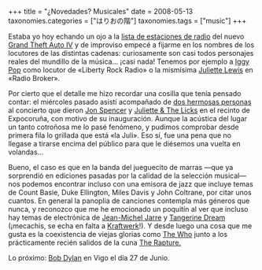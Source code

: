 +++
title = "¿Novedades? Musicales"
date = 2008-05-13
taxonomies.categories = ["はりおの階"]
taxonomies.tags = ["music"]
+++

Estaba yo hoy echando un ojo a la [lista de estaciones de
radio](http://en.wikipedia.org/wiki/Grand_Theft_Auto_IV_soundtrack) del
nuevo [Grand Theft Auto IV](http://www.gta4.net) y de improviso empecé a
fijarme en los nombres de los locutores de las distintas cadenas:
curiosamente son casi todos personajes reales del mundillo de la
música... ¡casi nada! Tenemos por ejemplo a [Iggy
Pop](http://en.wikipedia.org/wiki/Iggy_Pop) como locutor de «Liberty
Rock Radio» o la mismísima [Juliette
Lewis](http://en.wikipedia.org/wiki/Juliette_Lewis) en «Radio Broker».

Por cierto que el detalle me hizo recordar una cosilla que tenía pensado
contar: el miércoles pasado asistí acompañado de [dos hermosas
personas](http://princesadeframbuesa.blogspot.com/2008/05/tarde-en-corua.html)
al concierto que dieron [Jon
Spencer](http://en.wikipedia.org/wiki/Jon_Spencer) y [Juliette & The
Licks](http://en.wikipedia.org/wiki/Juliette_and_the_Licks) en el
recinto de Expocoruña, con motivo de su inauguración. Aunque la acústica
del lugar un tanto cotroñosa me lo pasé fenómeno, y pudimos comprobar
desde primera fila lo grillada que está «la Juli». Eso sí, fue una pena
que no llegase a tirarse encima del público para que le diésemos una
vuelta en volandas...

Bueno, el caso es que en la banda del jueguecito de marras —que ya
sorprendió en ediciones pasadas por la calidad de la selección musical—
nos podemos encontrar incluso con una emisora de jazz que incluye temas
de Count Basie, Duke Ellington, Miles Davis y John Coltrane, por citar
unos cuantos. En general la panoplia de canciones contempla más géneros
que nunca, y reconozco que me he emocionado un poquitín al ver que
incluso hay temas de electrónica de [Jean-Michel
Jarre](http://en.wikipedia.org/wiki/Jean-Michel_Jarre) y [Tangerine
Dream](http://en.wikipedia.org/wiki/Tangerine_Dream) (¡mecachis, se echa
en falta a [Kraftwerk](http://kraftwerk.de)!). Y desde luego una cosa
que me gusta es la coexistencia de viejas glorias como [The
Who](http://en.wikipedia.org/wiki/The_who) junto a los prácticamente
recién salidos de la cuna [The
Rapture.](http://en.wikipedia.org/wiki/The_Rapture_%28band%29)

Lo próximo: [Bob Dylan](http://en.wikipedia.org/wiki/Bob_dylan) en Vigo
el día 27 de Junio.
